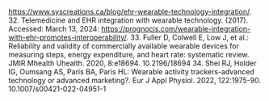 https://www.syscreations.ca/blog/ehr-wearable-technology-integration/.
32. Telemedicine and EHR integration with wearable technology. (2017). Accessed: March 13, 2024:
https://prognocis.com/wearable-integration-with-ehr-promotes-interoperability/.
33. Fuller D, Colwell E, Low J, et al.: Reliability and validity of commercially available wearable devices for
measuring steps, energy expenditure, and heart rate: systematic review. JMIR Mhealth Uhealth. 2020,
8:e18694. 10.2196/18694
34. Shei RJ, Holder IG, Oumsang AS, Paris BA, Paris HL: Wearable activity trackers-advanced technology or
advanced marketing?. Eur J Appl Physiol. 2022, 122:1975-90. 10.1007/s00421-022-04951-1